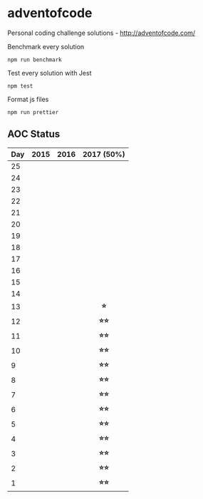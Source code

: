 # adventofcode
Personal coding challenge solutions - http://adventofcode.com/

Benchmark every solution
```
npm run benchmark
```

Test every solution with Jest
```
npm test
```

Format js files
```
npm run prettier
```

## AOC Status
| Day | 2015 | 2016 | 2017 (50%) |
|-----|:----:|:----:|:----------:|
| 25  |      |      |            |
| 24  |      |      |            |
| 23  |      |      |            |
| 22  |      |      |            |
| 21  |      |      |            |
| 20  |      |      |            |
| 19  |      |      |            |
| 18  |      |      |            |
| 17  |      |      |            |
| 16  |      |      |            |
| 15  |      |      |            |
| 14  |      |      |            |
| 13  |      |      |  **⭐**     |
| 12  |      |      |  **⭐⭐**    |
| 11  |      |      |  **⭐⭐**    |
| 10  |      |      |  **⭐⭐**    |
| 9   |      |      |  **⭐⭐**    |
| 8   |      |      |  **⭐⭐**    |
| 7   |      |      |  **⭐⭐**    |
| 6   |      |      |  **⭐⭐**    |
| 5   |      |      |  **⭐⭐**    |
| 4   |      |      |  **⭐⭐**    |
| 3   |      |      |  **⭐⭐**    |
| 2   |      |      |  **⭐⭐**    |
| 1   |      |      |  **⭐⭐**    |
